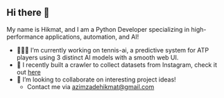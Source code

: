 ## Hi there 👋

My name is Hikmat, and I am a Python Developer specializing in high-performance applications, automation, and AI!

- 🧑🏻‍💻 I’m currently working on tennis-ai, a predictive system for ATP players using 3 distinct AI models with a smooth  web UI.
- 🔨 I recently built a crawler to collect datasets from Instagram, check it out [here](https://github.com/hikmatazimzade/instagram-crawler)
- 👯 I’m looking to collaborate on interesting project ideas!
  - Contact me via azimzadehikmat@gmail.com
